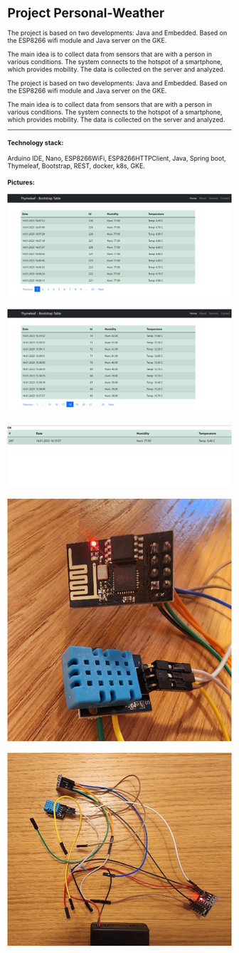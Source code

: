 
# Project Personal-Weather

The project is based on two developments: Java and Embedded.
Based on the ESP8266 wifi module and Java server on the GKE.

The main idea is to collect data from sensors that are with a person in various conditions. The system connects to the hotspot of a smartphone, which provides mobility.
The data is collected on the server and analyzed.

The project is based on two developments: Java and Embedded.
Based on the ESP8266 wifi module and Java server on the GKE.

The main idea is to collect data from sensors that are with a person in various conditions. The system connects to the hotspot of a smartphone, which provides mobility.
The data is collected on the server and analyzed.

***

#### Technology stack:
Arduino IDE, Nano, ESP8266WiFi, ESP8266HTTPClient, Java, Spring boot, Thymeleaf, Bootstrap, REST, docker, k8s, GKE.

#### Pictures:

<img src='https://github.com/Zhekbland/personal-weather/blob/main/pic/1.png'>

###
<img src='https://github.com/Zhekbland/personal-weather/blob/main/pic/2.png'>

###
<img src='https://github.com/Zhekbland/personal-weather/blob/main/pic/3.png'>

###
<img src='https://github.com/Zhekbland/personal-weather/blob/main/pic/elements.jpg'>

###
<img src='https://github.com/Zhekbland/personal-weather/blob/main/pic/project.jpg'>